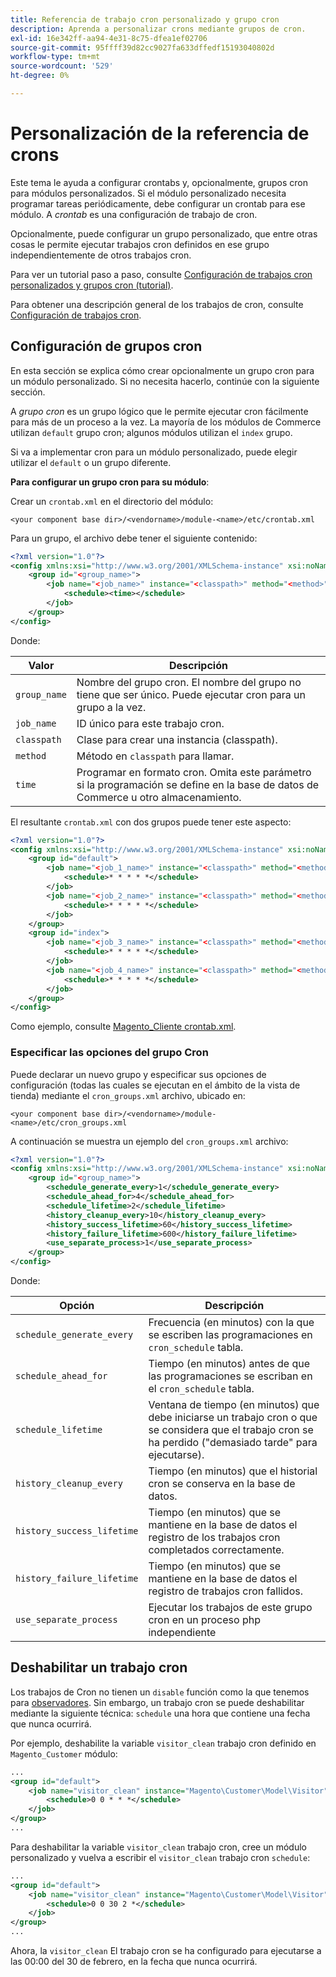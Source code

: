 ```yaml
---
title: Referencia de trabajo cron personalizado y grupo cron
description: Aprenda a personalizar crons mediante grupos de cron.
exl-id: 16e342ff-aa94-4e31-8c75-dfea1ef02706
source-git-commit: 95ffff39d82cc9027fa633dffedf15193040802d
workflow-type: tm+mt
source-wordcount: '529'
ht-degree: 0%

---
```


# Personalización de la referencia de crons

Este tema le ayuda a configurar crontabs y, opcionalmente, grupos cron para módulos personalizados. Si el módulo personalizado necesita programar tareas periódicamente, debe configurar un crontab para ese módulo. A _crontab_ es una configuración de trabajo de cron.

Opcionalmente, puede configurar un grupo personalizado, que entre otras cosas le permite ejecutar trabajos cron definidos en ese grupo independientemente de otros trabajos cron.

Para ver un tutorial paso a paso, consulte [Configuración de trabajos cron personalizados y grupos cron (tutorial)](custom-cron-tutorial.md).

Para obtener una descripción general de los trabajos de cron, consulte [Configuración de trabajos cron](../cli/configure-cron-jobs.md).

## Configuración de grupos cron

En esta sección se explica cómo crear opcionalmente un grupo cron para un módulo personalizado. Si no necesita hacerlo, continúe con la siguiente sección.

A _grupo cron_ es un grupo lógico que le permite ejecutar cron fácilmente para más de un proceso a la vez. La mayoría de los módulos de Commerce utilizan `default` grupo cron; algunos módulos utilizan el `index` grupo.

Si va a implementar cron para un módulo personalizado, puede elegir utilizar el `default` o un grupo diferente.

**Para configurar un grupo cron para su módulo**:

Crear un `crontab.xml` en el directorio del módulo:

```text
<your component base dir>/<vendorname>/module-<name>/etc/crontab.xml
```

Para un grupo, el archivo debe tener el siguiente contenido:

```xml
<?xml version="1.0"?>
<config xmlns:xsi="http://www.w3.org/2001/XMLSchema-instance" xsi:noNamespaceSchemaLocation="urn:magento:module:Magento_Cron:etc/crontab.xsd">
    <group id="<group_name>">
        <job name="<job_name>" instance="<classpath>" method="<method>">
            <schedule><time></schedule>
        </job>
    </group>
</config>
```

Donde:

| Valor | Descripción |
|---|---|
| `group_name` | Nombre del grupo cron. El nombre del grupo no tiene que ser único. Puede ejecutar cron para un grupo a la vez. |
| `job_name` | ID único para este trabajo cron. |
| `classpath` | Clase para crear una instancia (classpath). |
| `method` | Método en `classpath` para llamar. |
| `time` | Programar en formato cron. Omita este parámetro si la programación se define en la base de datos de Commerce u otro almacenamiento. |

El resultante `crontab.xml` con dos grupos puede tener este aspecto:

```xml
<?xml version="1.0"?>
<config xmlns:xsi="http://www.w3.org/2001/XMLSchema-instance" xsi:noNamespaceSchemaLocation="urn:magento:module:Magento_Cron:etc/crontab.xsd">
    <group id="default">
        <job name="<job_1_name>" instance="<classpath>" method="<method_name>">
            <schedule>* * * * *</schedule>
        </job>
        <job name="<job_2_name>" instance="<classpath>" method="<method_name>">
            <schedule>* * * * *</schedule>
        </job>
    </group>
    <group id="index">
        <job name="<job_3_name>" instance="<classpath>" method="<method_name>">
            <schedule>* * * * *</schedule>
        </job>
        <job name="<job_4_name>" instance="<classpath>" method="<method_name>">
            <schedule>* * * * *</schedule>
        </job>
    </group>
</config>
```

Como ejemplo, consulte [Magento_Cliente crontab.xml](https://github.com/magento/magento2/blob/2.4/app/code/Magento/Customer/etc/crontab.xml).

### Especificar las opciones del grupo Cron

Puede declarar un nuevo grupo y especificar sus opciones de configuración (todas las cuales se ejecutan en el ámbito de la vista de tienda) mediante el `cron_groups.xml` archivo, ubicado en:

```text
<your component base dir>/<vendorname>/module-<name>/etc/cron_groups.xml
```

A continuación se muestra un ejemplo del `cron_groups.xml` archivo:

```xml
<?xml version="1.0"?>
<config xmlns:xsi="http://www.w3.org/2001/XMLSchema-instance" xsi:noNamespaceSchemaLocation="urn:magento:module:Magento_Cron:etc/cron_groups.xsd">
    <group id="<group_name>">
        <schedule_generate_every>1</schedule_generate_every>
        <schedule_ahead_for>4</schedule_ahead_for>
        <schedule_lifetime>2</schedule_lifetime>
        <history_cleanup_every>10</history_cleanup_every>
        <history_success_lifetime>60</history_success_lifetime>
        <history_failure_lifetime>600</history_failure_lifetime>
        <use_separate_process>1</use_separate_process>
    </group>
</config>
```

Donde:

| Opción | Descripción |
| -------------------------- | ------------------------------------------------------------------------------------------------------ |
| `schedule_generate_every` | Frecuencia (en minutos) con la que se escriben las programaciones en `cron_schedule` tabla. |
| `schedule_ahead_for` | Tiempo (en minutos) antes de que las programaciones se escriban en el `cron_schedule` tabla. |
| `schedule_lifetime` | Ventana de tiempo (en minutos) que debe iniciarse un trabajo cron o que se considera que el trabajo cron se ha perdido (&quot;demasiado tarde&quot; para ejecutarse). |
| `history_cleanup_every` | Tiempo (en minutos) que el historial cron se conserva en la base de datos. |
| `history_success_lifetime` | Tiempo (en minutos) que se mantiene en la base de datos el registro de los trabajos cron completados correctamente. |
| `history_failure_lifetime` | Tiempo (en minutos) que se mantiene en la base de datos el registro de trabajos cron fallidos. |
| `use_separate_process` | Ejecutar los trabajos de este grupo cron en un proceso php independiente |

## Deshabilitar un trabajo cron

Los trabajos de Cron no tienen un `disable` función como la que tenemos para [observadores](https://developer.adobe.com/commerce/php/development/components/events-and-observers/#observers). Sin embargo, un trabajo cron se puede deshabilitar mediante la siguiente técnica: `schedule` una hora que contiene una fecha que nunca ocurrirá.

Por ejemplo, deshabilite la variable `visitor_clean` trabajo cron definido en `Magento_Customer` módulo:

```xml
...
<group id="default">
    <job name="visitor_clean" instance="Magento\Customer\Model\Visitor" method="clean">
        <schedule>0 0 * * *</schedule>
    </job>
</group>
...
```

Para deshabilitar la variable `visitor_clean` trabajo cron, cree un módulo personalizado y vuelva a escribir el `visitor_clean` trabajo cron `schedule`:

```xml
...
<group id="default">
    <job name="visitor_clean" instance="Magento\Customer\Model\Visitor" method="clean">
        <schedule>0 0 30 2 *</schedule>
    </job>
</group>
...
```

Ahora, la `visitor_clean` El trabajo cron se ha configurado para ejecutarse a las 00:00 del 30 de febrero, en la fecha que nunca ocurrirá.
